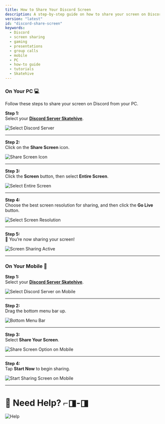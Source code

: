 ```yaml
---
title: How to Share Your Discord Screen
description: A step-by-step guide on how to share your screen on Discord, both on your PC and mobile. Perfect for gaming, presentations, and group calls.
version: "latest"
id: "discord-share-screen"
keywords:
  - Discord
  - screen sharing
  - gaming
  - presentations
  - group calls
  - mobile
  - PC
  - how-to guide
  - tutorials
  - Skatehive
---
```



### **On Your PC** 💻
Follow these steps to share your screen on Discord from your PC.


**Step 1:**  
Select your <a href="https://discord.gg/R4s2ykDN" class="button-link" target="_blank">**Discord Server Skatehive**</a>.


![Select Discord Server](https://hackmd.io/_uploads/SkscTAFLA.png)

---

**Step 2:**  
Click on the **Share Screen** icon.  

![Share Screen Icon](https://hackmd.io/_uploads/rkgRRRY8R.png)

---

**Step 3:**  
Click the **Screen** button, then select **Entire Screen**.  

![Select Entire Screen](https://hackmd.io/_uploads/BJ40ek58A.png)

---

**Step 4:**  
Choose the best screen resolution for sharing, and then click the **Go Live** button.  

![Select Screen Resolution](https://hackmd.io/_uploads/Sku6fk5UR.png)

---

**Step 5:**  
🎉 You’re now sharing your screen!  

![Screen Sharing Active](https://hackmd.io/_uploads/H1XcXyc8A.png)

---

### **On Your Mobile** 📱

**Step 1:**  
Select your <a href="https://discord.gg/R4s2ykDN" class="button-link" target="_blank">**Discord Server Skatehive**</a>.

![Select Discord Server on Mobile](https://hackmd.io/_uploads/SJjhGQ9UC.jpg)

---

**Step 2:**  
Drag the bottom menu bar up.  

![Bottom Menu Bar](https://hackmd.io/_uploads/HkHtmX58C.jpg)

---

**Step 3:**  
Select **Share Your Screen**.  

![Share Screen Option on Mobile](https://hackmd.io/_uploads/H1kWHQqLA.jpg)

---

**Step 4:**  
Tap **Start Now** to begin sharing.  

![Start Sharing Screen on Mobile](https://hackmd.io/_uploads/ryWj8QqU0.jpg)

---

# 🎉 Need Help? ⌐◨-◨  

![Help](https://hackmd.io/_uploads/r1uA0QcI0.gif)

